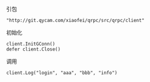 引包

	"http://git.qycam.com/xiaofei/qrpc/src/qrpc/client"

初始化

	client.InitGConn()
    defer client.Close()
	
	
调用

	client.Log("login", "aaa", "bbb", "info")
	
